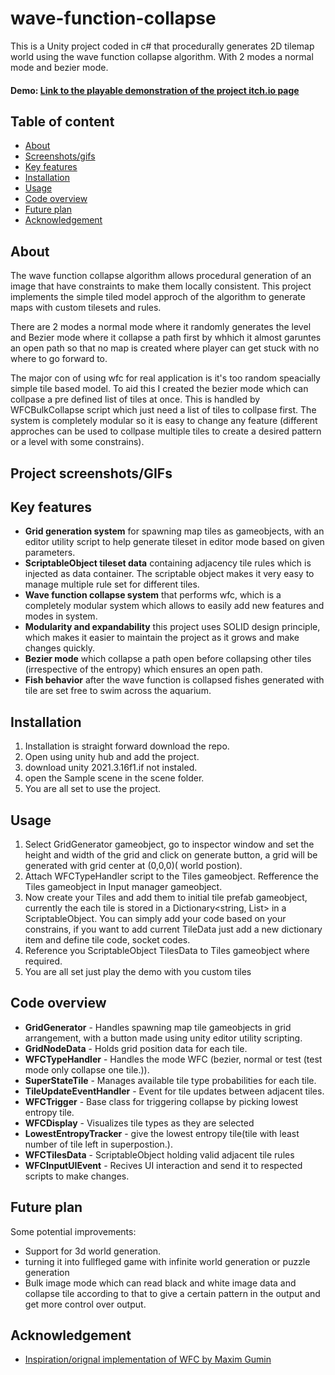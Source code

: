 
# wave-function-collapse

This is a Unity project coded in c# that procedurally generates 2D tilemap world using the wave function collapse algorithm. With 2 modes a normal mode and bezier mode.

#### Demo: [Link to the playable demonstration of the project itch.io page](https://bhavesh-solanki.itch.io/aquarium-wave-function-collapse)
## Table of content

- [About](#About)
- [Screenshots/gifs](#Project-screenshots/GIFs)
- [Key features](#Key-features)
- [Installation](#Installation)
- [Usage](#Usage)
- [Code overview](#Code-overview)
- [Future plan](#Future-plan)
- [Acknowledgement](#Acknowledgement)
## About

The wave function collapse algorithm allows procedural generation of an image that have constraints to make them locally consistent. This project implements the simple tiled model approch of the algorithm to generate maps with custom tilesets and rules.

There are 2 modes a normal mode where it randomly generates the level and Bezier mode where it collapse a path first by whhich it almost garuntes an open path so that  no map is created where player can get stuck with no where to go forward to.

The major con of using wfc for real application is it's too random speacially simple tile based model. To aid this I created the bezier mode which can collpase a pre defined list of tiles at once.
This is handled by WFCBulkCollapse script which just need a list of tiles to collpase first. The system is completely modular so it is easy to change any feature (different approches can be used to collpase multiple tiles to create a desired pattern or a level with some constrains).
## Project screenshots/GIFs
## Key features

* **Grid generation system** for spawning map tiles as gameobjects, with an editor utility script to help generate tileset in editor mode based on given parameters.
* **ScriptableObject tileset data** containing adjacency tile rules which is injected as data container. The scriptable object makes it very easy to manage multiple rule set for different tiles.
* **Wave function collapse system** that performs wfc, which is a completely modular system which allows to easily add new features and modes in system.
* **Modularity and expandability** this project uses SOLID design principle, which makes it easier to maintain the project as it grows and make changes quickly.
* **Bezier mode** which collapse a path open before collapsing other tiles (irrespective of the entropy) which ensures an open path.
* **Fish behavior** after the wave function is collapsed fishes generated with tile are set free to swim across the aquarium.
## Installation

1. Installation is straight forward download the repo.
2. Open using unity hub and add the project.
3. download unity 2021.3.16f1.if not instaled.
4.  open the Sample scene in the scene folder.
5. You are all set to use the project.
## Usage

1. Select GridGenerator gameobject, go to inspector window and set the height and width of the grid and click on generate  button, a grid will be generated with grid center at (0,0,0)( world postion).
2. Attach WFCTypeHandler script to the Tiles gameobject. Refference the Tiles gameobject in Input manager gameobject.
3. Now create your Tiles and add them to initial tile prefab gameobject, currently the each tile is stored in a Dictionary<string, List<string>> in a ScriptableObject. You can simply add your code based on your constrains, if you want to add current TileData just add a new dictionary item and define tile code, socket codes.
4. Reference you ScriptableObject TilesData to Tiles gameobject where required.
5. You are all set just play the demo with you custom tiles
## Code overview


* **GridGenerator** - Handles spawning map tile gameobjects in grid arrangement, with a button made using unity editor utility scripting.
* **GridNodeData** - Holds grid position data for each tile.
* **WFCTypeHandler** - Handles the mode WFC (bezier, normal or test (test mode only collapse one tile.)).
* **SuperStateTile** - Manages available tile type probabilities for each tile.
* **TileUpdateEventHandler** - Event for tile updates between adjacent tiles.
* **WFCTrigger** - Base class for triggering collapse by picking lowest entropy tile.
* **WFCDisplay** - Visualizes tile types as they are selected
* **LowestEntropyTracker** - give the lowest entropy tile(tile with least number of tile left in superpostion.).
* **WFCTilesData** - ScriptableObject holding valid adjacent tile rules
* **WFCInputUIEvent** - Recives UI interaction and send it to respected scripts to make changes.
## Future plan

Some potential improvements:

* Support for 3d world generation.
* turning it into fullfleged game with infinite world generation or puzzle generation
* Bulk image mode which can read black and white image data and collapse tile according to that to give a certain pattern in the output and get more control over output.
## Acknowledgement


 - [Inspiration/orignal implementation of WFC by Maxim Gumin](https://github.com/mxgmn/WaveFunctionCollapse)
 

